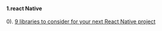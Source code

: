 #### 1.react Native
0). [9 libraries to consider for your next React Native project](https://medium.com/@bilalbudhani/9-libraries-to-consider-for-your-next-react-native-project-723f179d4764)  
